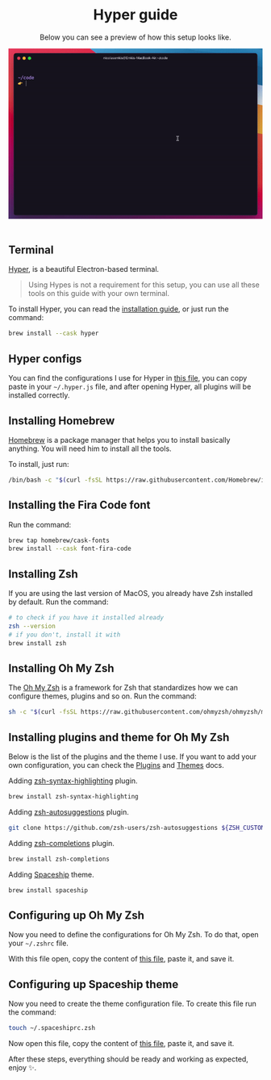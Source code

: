 <div align="center">
  <h1>Hyper guide</h1>
  <p>Below you can see a preview of how this setup looks like.</p>
  
  <img src="./preview.gif" alt="">
  <br>
  <br>
</div>


## Terminal
[Hyper](https://hyper.is), is a beautiful Electron-based terminal.

> Using Hypes is not a requirement for this setup, you can use all these tools on this guide with your own terminal.

To install Hyper, you can read the [installation guide](https://hyper.is/#installation), or just run the command:

```bash
brew install --cask hyper
```


## Hyper configs
You can find the configurations I use for Hyper in [this file](./hyper.js), you can copy paste in your `~/.hyper.js` file, and after opening Hyper, all plugins will be installed correctly.


## Installing Homebrew
[Homebrew](https://brew.sh) is a package manager that helps you to install basically anything. You will need him to install all the tools.

To install, just run:
```bash
/bin/bash -c "$(curl -fsSL https://raw.githubusercontent.com/Homebrew/install/HEAD/install.sh)"
```


## Installing the Fira Code font
Run the command:
```bash
brew tap homebrew/cask-fonts
brew install --cask font-fira-code
```


## Installing Zsh
If you are using the last version of MacOS, you already have Zsh installed by default. Run the command:
```bash
# to check if you have it installed already
zsh --version
# if you don't, install it with
brew install zsh
```


## Installing Oh My Zsh
The [Oh My Zsh](https://ohmyz.sh) is a framework for Zsh that standardizes how we can configure themes, plugins and so on. Run the command:
```bash
sh -c "$(curl -fsSL https://raw.githubusercontent.com/ohmyzsh/ohmyzsh/master/tools/install.sh)"
```


## Installing plugins and theme for Oh My Zsh
Below is the list of the plugins and the theme I use. If you want to add your own configuration, you can check the [Plugins](https://github.com/ohmyzsh/ohmyzsh/wiki/Plugins) and [Themes](https://github.com/ohmyzsh/ohmyzsh/wiki/Themes) docs.

Adding [zsh-syntax-highlighting](https://github.com/zsh-users/zsh-syntax-highlighting) plugin.
```bash
brew install zsh-syntax-highlighting
```

Adding [zsh-autosuggestions](https://github.com/zsh-users/zsh-autosuggestions) plugin.
```bash
git clone https://github.com/zsh-users/zsh-autosuggestions ${ZSH_CUSTOM:-~/.oh-my-zsh/custom}/plugins/zsh-autosuggestions
```

Adding [zsh-completions](https://github.com/zsh-users/zsh-completions) plugin.
```bash
brew install zsh-completions
```

Adding [Spaceship](https://github.com/denysdovhan/spaceship-prompt) theme.
```bash
brew install spaceship
```


## Configuring up Oh My Zsh
Now you need to define the configurations for Oh My Zsh. To do that, open your `~/.zshrc` file.

With this file open, copy the content of [this file](./.zshrc), paste it, and save it.


## Configuring up Spaceship theme
Now you need to create the theme configuration file. To create this file run the command:
```bash
touch ~/.spaceshiprc.zsh
```

Now open this file, copy the content of [this file](./.spaceshiprc.zsh), paste it, and save it.

After these steps, everything should be ready and working as expected, enjoy ✨.
